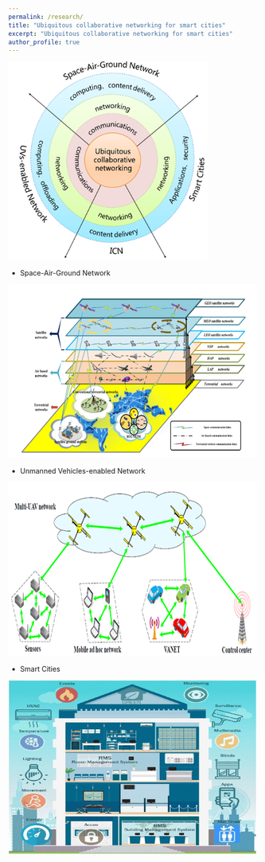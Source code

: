 ```yaml
---
permalink: /research/
title: "Ubiquitous collaborative networking for smart cities"
excerpt: "Ubiquitous collaborative networking for smart cities"
author_profile: true
---
```


<img src="/images/framework.png" height="400" width="400">


* Space-Air-Ground Network   

<img src="/images/stn.png" height="350" width="500">

* Unmanned Vehicles-enabled Network 

<img src="/images/uav.png" height="350" width="500">

* Smart Cities

<img src="/images/smc.png" height="350" width="500">




